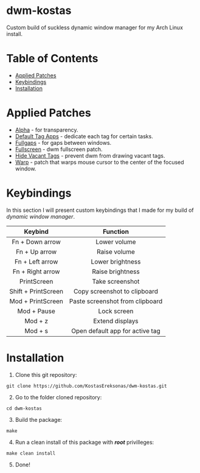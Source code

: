 # dwm-kostas

Custom build of suckless dynamic window manager for my Arch Linux install.

Table of Contents
=================
* [Applied Patches](#Applied-Patches)
* [Keybindings](#Keybindings)
* [Installation](#Installation)

# Applied Patches
* [Alpha](https://dwm.suckless.org/patches/alpha/) - for transparency.
* [Default Tag Apps](https://dwm.suckless.org/patches/default_tag_apps/) - dedicate each tag for certain tasks.
* [Fullgaps](https://dwm.suckless.org/patches/fullgaps/) - for gaps between windows.
* [Fullscreen](https://dwm.suckless.org/patches/fullscreen/) - dwm fullscreen patch.
* [Hide Vacant Tags](https://dwm.suckless.org/patches/hide_vacant_tags/) - prevent dwm from drawing vacant tags.
* [Warp](https://dwm.suckless.org/patches/warp/) - patch that warps mouse cursor to the center of the focused window.

# Keybindings
In this section I will present custom keybindings that I made for my build of _dynamic window manager_.

|		 Keybind		|				Function			|
|:---------------------:|:---------------------------------:|
|	Fn + Down arrow		|	Lower volume					|
|	Fn + Up arrow		|	Raise volume					|
|	Fn + Left arrow		|	Lower brightness				|
|	Fn + Right arrow	|	Raise brightness				|
|	PrintScreen			|	Take screenshot					|
|	Shift + PrintScreen |	Copy screenshot to clipboard	|
|	Mod + PrintScreen	|	Paste screenshot from clipboard	|
|	Mod + Pause			|	Lock screen						|
|	Mod + z				|	Extend displays					|
|	Mod + s				|	Open default app for active tag	|

# Installation

1. Clone this git repository:

`git clone https://github.com/KostasEreksonas/dwm-kostas.git`

2. Go to the folder cloned repository:

`cd dwm-kostas`

3. Build the package:

`make`

4. Run a clean install of this package with ***root*** privilleges:

`make clean install`

5. Done!
